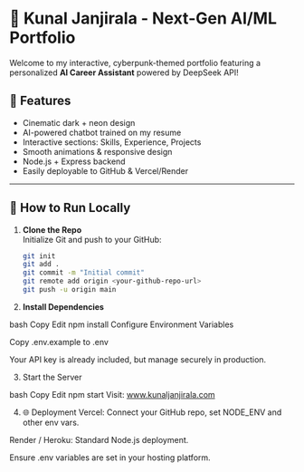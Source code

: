 # 🚀 Kunal Janjirala - Next-Gen AI/ML Portfolio

Welcome to my interactive, cyberpunk-themed portfolio featuring a personalized **AI Career Assistant** powered by DeepSeek API!

## 🌟 Features
- Cinematic dark + neon design
- AI-powered chatbot trained on my resume
- Interactive sections: Skills, Experience, Projects
- Smooth animations & responsive design
- Node.js + Express backend
- Easily deployable to GitHub & Vercel/Render

---

## 🚀 How to Run Locally

1. **Clone the Repo**  
   Initialize Git and push to your GitHub:
   ```bash
   git init
   git add .
   git commit -m "Initial commit"
   git remote add origin <your-github-repo-url>
   git push -u origin main
2. **Install Dependencies**

bash
Copy
Edit
npm install
Configure Environment Variables

Copy .env.example to .env

Your API key is already included, but manage securely in production.

3. Start the Server

bash
Copy
Edit
npm start
Visit: www.kunaljanjirala.com


4. 🌐 Deployment
Vercel: Connect your GitHub repo, set NODE_ENV and other env vars.

Render / Heroku: Standard Node.js deployment.

Ensure .env variables are set in your hosting platform.

